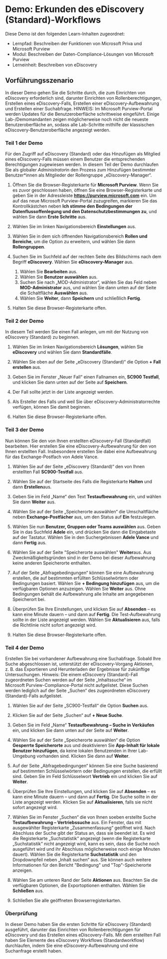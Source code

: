 <!---
---
Demo: Title: 'Erkunden des eDiscovery-Workflows' Lernpfad/Modul/Lerneinheit: 'Lernpfad: Beschreiben der Funktionen von Microsoft Priva und Microsoft Purview; Modul 3: Beschreiben der Daten-Compliance-Lösungen von Microsoft Purview; Einheit 2: Beschreiben von eDiscovery'
---
--->

# Demo: Erkunden des eDiscovery (Standard)-Workflows

Diese Demo ist den folgenden Learn-Inhalten zugeordnet:

- Lernpfad: Beschreiben der Funktionen von Microsoft Priva und Microsoft Purview
- Modul: Beschreiben der Daten-Compliance-Lösungen von Microsoft Purview
- Lerneinheit: Beschreiben von eDiscovery

## Vorführungsszenario

In dieser Demo gehen Sie die Schritte durch, die zum Einrichten von eDiscovery erforderlich sind, darunter Einrichten von Rollenberechtigungen, Erstellen eines eDiscovery-Falls, Erstellen einer eDiscovery-Aufbewahrung und Erstellen einer Suchabfrage.  HINWEIS: Im Microsoft Purview-Portal werden Updates für die Benutzeroberfläche schrittweise eingeführt. Einige Lab-/Demomandanten zeigen möglicherweise noch nicht die neueste Benutzeroberfläche an, sodass alle Lab-Schritte mithilfe der klassischen eDiscovery-Benutzeroberfläche angezeigt werden.

### Teil 1 der Demo

Für den Zugriff auf eDiscovery (Standard) oder das Hinzufügen als Mitglied eines eDiscovery-Falls müssen einem Benutzer die entsprechenden Berechtigungen zugewiesen werden. In diesem Teil der Demo durchlaufen Sie als globale*r Administrator*in den Prozess zum Hinzufügen bestimmter Benutzer*innen als Mitglieder der Rollengruppe „eDiscovery-Manager“.

1. Öffnen Sie die Browser-Registerkarte für **Microsoft Purview**. Wenn Sie es zuvor geschlossen haben, öffnen Sie eine Browser-Registerkarte und geben Sie in der Adressleiste **https://purview.microsoft.com** ein. Um auf das neue Microsoft Purview-Portal zuzugreifen, markieren Sie das Kontrollkästchen neben **Ich stimme den Bedingungen der Datenflussoffenlegung und den Datenschutzbestimmungen zu**, und wählen Sie dann **Erste Schritte** aus.  
1. Wählen Sie im linken Navigationsbereich **Einstellungen** aus.
1. Wählen Sie in dem sich öffnenden Navigationsbereich **Rollen und Bereiche**, um die Option zu erweitern, und wählen Sie dann **Rollengruppen**.
1. Suchen Sie im Suchfeld auf der rechten Seite des Bildschirms nach dem Begriff **eDiscovery**.  Wählen Sie **eDiscovery-Manager** aus.
    1. Wählen Sie **Bearbeiten** aus.
    1. Wählen Sie **Benutzer auswählen** aus.
    1. Suchen Sie nach „MOD-Administrator“, wählen Sie das Feld neben **MOD-Administrator** aus, und wählen Sie dann unten auf der Seite die Schaltfläche **Auswählen** aus.
    1. Wählen Sie **Weiter**, dann **Speichern** und schließlich **Fertig**.

1. Halten Sie diese Browser-Registerkarte offen.

### Teil 2 der Demo

In diesem Teil werden Sie einen Fall anlegen, um mit der Nutzung von eDiscovery (Standard) zu beginnen.

1. Wählen Sie im linken Navigationsbereich **Lösungen**, wählen Sie **eDiscovery** und wählen Sie dann **Standardfälle**.

1. Wählen Sie oben auf der Seite „eDiscovery (Standard)“ die Option **+ Fall erstellen** aus.

1. Geben Sie im Fenster „Neuer Fall“ einen Fallnamen ein, **SC900 Testfall**, und klicken Sie dann unten auf der Seite auf **Speichern**.

1. Der Fall sollte jetzt in der Liste angezeigt werden.

1. Als Ersteller des Falls und weil Sie über eDiscovery-Administratorrechte verfügen, können Sie damit beginnen.  

1. Halten Sie diese Browser-Registerkarte offen.

### Teil 3 der Demo

Nun können Sie den von Ihnen erstellten eDiscovery-Fall (Standardfall) bearbeiten.  Hier erstellen Sie eine eDiscovery-Aufbewahrung für den von Ihnen erstellten Fall.  Insbesondere erstellen Sie dabei eine Aufbewahrung für das Exchange-Postfach von Adele Vance.

1. Wählen Sie auf der Seite „eDiscovery (Standard)“ den von Ihnen erstellten Fall **SC900-Testfall** aus.

1. Wählen Sie auf der Startseite des Falls die Registerkarte **Halten** und dann **Erstellen**aus.

1. Geben Sie im Feld „Name“ den Text **Testaufbewahrung** ein, und wählen Sie dann **Weiter** aus.

1. Wählen Sie auf der Seite „Speicherorte auswählen“ die Umschaltfläche neben **Exchange-Postfächer** aus, um den Status auf **Ein** festzulegen.  

1. Wählen Sie nun **Benutzer, Gruppen oder Teams auswählen** aus.  Geben Sie in das Suchfeld **Adele** ein, und drücken Sie dann die Eingabetaste auf der Tastatur. Wählen Sie in den Suchergebnissen **Adele Vance** und dann **Fertig** aus.

1. Wählen Sie auf der Seite "Speicherorte auswählen" **Weiter**aus.  Aus Zweckmäßigkeitsgründen sind in der Demo bei dieser Aufbewahrung keine anderen Speicherorte enthalten.

1. Auf der Seite „Abfragebedingungen“ können Sie eine Aufbewahrung erstellen, die auf bestimmten erfüllten Schlüsselwörtern oder Bedingungen basiert. Wählen Sie **+ Bedingung hinzufügen** aus, um die verfügbaren Optionen anzuzeigen.  Wählen Sie **Weiter** aus. Ohne Bedingungen behält die Aufbewahrung alle Inhalte am angegebenen Speicherort bei.

1. Überprüfen Sie Ihre Einstellungen, und klicken Sie auf **Absenden** – es kann eine Minute dauern – und dann auf **Fertig**.  Die Test-Aufbewahrung sollte in der Liste angezeigt werden.  Wählen Sie **Aktualisieren** aus, falls die Richtlinie nicht sofort angezeigt wird.

1. Halten Sie diese Browser-Registerkarte offen.

### Teil 4 der Demo

Erstellen Sie bei vorhandener Aufbewahrung eine Suchabfrage.  Sobald Ihre Suche abgeschlossen ist, unterstützt der eDiscovery-Vorgang Aktionen, z. B. das Exportieren und Herunterladen der Ergebnisse für zukünftige Untersuchungen.   Hinweis: Die einem eDiscovery (Standard)-Fall zugeordneten Suchen werden auf der Seite „Inhaltssuche“ im Microsoft Purview-Compliance-Portal nicht aufgelistet. Diese Suchen werden lediglich auf der Seite „Suchen“ des zugeordneten eDiscovery (Standard)-Falls aufgelistet.

1. Wählen Sie auf der Seite „SC900-Testfall“ die Option **Suchen** aus.

1. Klicken Sie auf der Seite „Suchen“ auf **+ Neue Suche**.

1. Geben Sie im Feld „Name“ **Testaufbewahrung – Suche in Verkäufen** ein, und klicken Sie dann unten auf der Seite auf **Weiter**.

1. Wählen Sie auf der Seite „Speicherorte auswählen“ die Option **Gesperrte Speicherorte** aus und deaktivieren Sie **App-Inhalt für lokale Benutzer hinzufügen**, da keine lokalen Benutzenden in Ihrer Lab-Umgebung vorhanden sind. Klicken Sie dann auf **Weiter**.

1. Auf der Seite „Abfragebedingungen“ können Sie eine Suche basierend auf bestimmten Schlüsselwörtern oder Bedingungen erstellen, die erfüllt sind. Geben Sie im Feld Schlüsselwort **Vertrieb** ein und klicken Sie auf **Weiter**.

1. Überprüfen Sie Ihre Einstellungen, und klicken Sie auf **Absenden** – es kann eine Minute dauern – und dann auf **Fertig**.  Die Suche sollte in der Liste angezeigt werden.  Klicken Sie auf **Aktualisieren**, falls sie nicht sofort angezeigt wird.

1. Wählen Sie im Fenster „Suchen“ die von Ihnen soeben erstellte Suche **Testaufbewahrung – Vertriebssuche** aus.  Ein Fenster, das mit ausgewählter Registerkarte „Zusammenfassung“ geöffnet wird.  Nach Abschluss der Suche gibt der Status an, dass sie beendet ist.  Es wird die Registerkarte „Suchstatistik“ angezeigt (wenn die Registerkarte „Suchstatistik“ nicht angezeigt wird, kann es sein, dass die Suche noch ausgeführt wird und ihr Abschluss möglicherweise noch einige Minuten dauert).  Wählen Sie die Registerkarte **Suchstatistik** und den Dropdownpfeil neben „Inhalt suchen“ aus.  Sie können auch weitere Informationen für den Bericht "Bedingung" und "Top"-Speicherorte anzeigen.  

1. Wählen Sie am unteren Rand der Seite **Aktionen** aus.  Beachten Sie die verfügbaren Optionen, die Exportoptionen enthalten. Wählen Sie **Schließen** aus.

1. Schließen Sie alle geöffneten Browserregisterkarten.

### Überprüfung

In dieser Demo haben Sie die ersten Schritte für eDiscovery (Standard) ausgeführt, darunter das Einrichten von Rollenberechtigungen für eDiscovery und das Erstellen eines eDiscovery-Falls.  Mit dem erstellten Fall haben Sie Elemente des eDiscovery Workflows (Standardworkflow) durchlaufen, indem Sie eine eDiscovery-Aufbewahrung und eine Suchanfrage erstellt haben.
